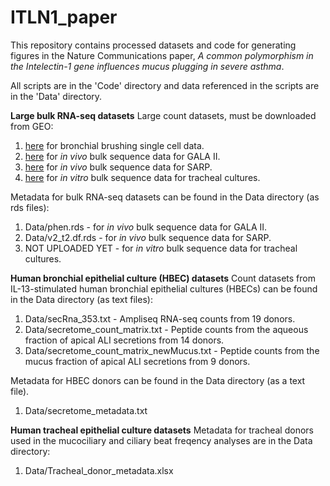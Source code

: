 # ITLN1_paper
This repository contains processed datasets and code for generating figures in the Nature Communications paper, _A common polymorphism in the Intelectin-1 gene influences mucus plugging in severe asthma_.

All scripts are in the 'Code' directory and data referenced in the scripts are in the 'Data' directory. 

**Large bulk RNA-seq datasets**
Large count datasets, must be downloaded from GEO:
1. [here](https://www.ncbi.nlm.nih.gov/geo/query/acc.cgi?acc=GSE145013) for bronchial brushing single cell data.
2. [here](https://www.ncbi.nlm.nih.gov/geo/query/acc.cgi?acc=GSE152004) for *in vivo* bulk sequence data for GALA II.
3. [here](https://www.ncbi.nlm.nih.gov/geo/query/acc.cgi?acc=GSE152004) for *in vivo* bulk sequence data for SARP.
4. [here](https://www.ncbi.nlm.nih.gov/geo/query/acc.cgi?acc=GSE152004) for *in vitro* bulk sequence data for tracheal cultures.

Metadata for bulk RNA-seq datasets can be found in the Data directory (as rds files):
1. Data/phen.rds - for *in vivo* bulk sequence data for GALA II.
2. Data/v2_t2.df.rds - for *in vivo* bulk sequence data for SARP.
3. NOT UPLOADED YET - for *in vitro* bulk sequence data for tracheal cultures.

**Human bronchial epithelial culture (HBEC) datasets**
Count datasets from IL-13-stimulated human bronchial epithelial cultures (HBECs) can be found in the Data directory (as text files):
1. Data/secRna_353.txt - Ampliseq RNA-seq counts from 19 donors.
2. Data/secretome_count_matrix.txt - Peptide counts from the aqueous fraction of apical ALI secretions from 14 donors.
3. Data/secretome_count_matrix_newMucus.txt - Peptide counts from the mucus fraction of apical ALI secretions from 9 donors.

Metadata for HBEC donors can be found in the Data directory (as a text file).
1. Data/secretome_metadata.txt

**Human tracheal epithelial culture datasets**
Metadata for tracheal donors used in the mucociliary and ciliary beat freqency analyses are in the Data directory:
1. Data/Tracheal_donor_metadata.xlsx
